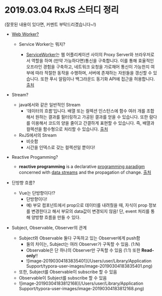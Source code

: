 # 2019.03.04 RxJS 스터디 정리

(잘못된 내용이 있다면, 커멘트 부탁드리곘습니다~!)

- [Web Worker?](https://developer.mozilla.org/ko/docs/Web/API/Web_Workers_API)

  - Service Worker는 뭐지?

    - [ServiceWorker](https://developer.mozilla.org/en-US/docs/Web/API/ServiceWorker_API)는 웹 어플리케이션 사이의 Proxy Server와 브라우저로서 역할을 하며 (만약 가능하다면)통신을 구축합니다. 이를 통해 효율적인 오프라인 경험을 구축하고, 네트워크 요청을 가로채어 통신이 가능한지 여부에 따라 적절한 동작을 수행하며,  서버에 존재하는 자원들을 갱신할 수 있습니다. 또한 푸시 알림이나 백그라운드 동기화 API에 접근을 허용합니다. [출처](https://developer.mozilla.org/ko/docs/Web/API/Web_Workers_API)

    

- Stream?

  - java에서와 같은 일반적인 Stream
    - '데이터의 흐름’입니다. 배열 또는 컬렉션 인스턴스에 함수 여러 개를 조합해서 원하는 결과를 필터링하고 가공된 결과를 얻을 수 있습니다. 또한 람다를 이용해서 코드의 양을 줄이고 간결하게 표현할 수 있습니다. 즉, 배열과 컬렉션을 함수형으로 처리할 수 있습니다. [출처](https://futurecreator.github.io/2018/08/26/java-8-streams/)
  - RxJS에서의 Stream
    - 비슷함
    - 시간을 인덱스로 갖는 컬렉션일 뿐이다!

  

- Reactive Progamming?

  - **reactive programming** is a declarative [programming paradigm](https://en.wikipedia.org/wiki/Programming_paradigm) concerned with [data streams](https://en.wikipedia.org/wiki/Dataflow_programming) and the propagation of change. [출처](https://en.wikipedia.org/wiki/Reactive_programming)

- 단방향 흐름?

  - Vue는 단방향이다!?
    - 단방향이다! 
    - 예) 부모 컴포넌트에서 prop으로 데이터를 내려줬을 때, 자식이 prop 정보를 변경한다고 해서 부모의 data값이 변경되지 않음! 단, event 처리를 통해 양방향 흐름을 만들 수 있다.

  

- Subject, Observable, Observer의 관계

  - Subject와 Observable 둘다 구독하고 있는 Observer에게 push함
    - 둘의 차이는, Subject는 여러 Observer가 구독할 수 있음. (1:N)
    - Observable은 단 하나의 Observer만 구독할 수 있음 (1:1) 또한 **Read-only**!!
    - ![image-20190304183835401](/Users/user/Library/Application Support/typora-user-images/image-20190304183835401.png)
  - 또한, Subject를 Observable이 subscribe 할 수 있음
  - Observable이 Subject를 subscribe 할 수 있음
  - ![image-20190304183812168](/Users/user/Library/Application Support/typora-user-images/image-20190304183812168.png)